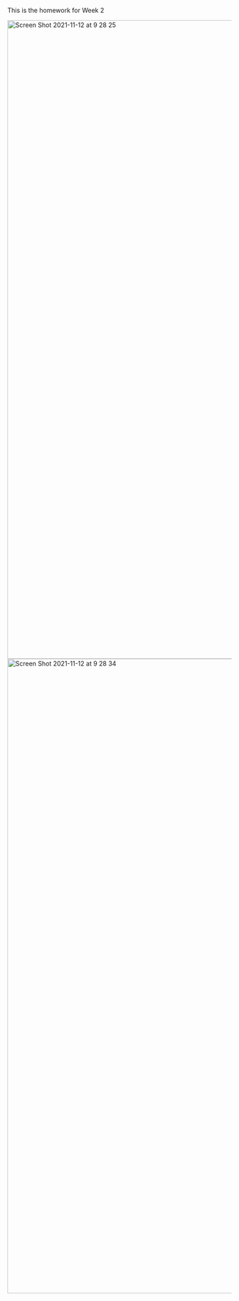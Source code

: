 This is the homework for Week 2

<img width="1434" alt="Screen Shot 2021-11-12 at 9 28 25" src="https://user-images.githubusercontent.com/93006733/141530125-eeb564dd-0993-4c89-8d65-d5fa9a10821c.png">
<img width="1425" alt="Screen Shot 2021-11-12 at 9 28 34" src="https://user-images.githubusercontent.com/93006733/141530135-b7932e70-fd25-413b-aa8d-b558e9d6acf5.png">
